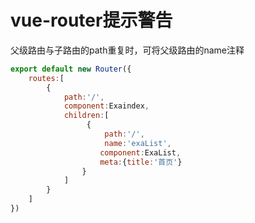 # vue-router提示警告

父级路由与子路由的path重复时，可将父级路由的name注释

```javascript
export default new Router({
    routes:[
        {
            path:'/',
            component:Exaindex,
            children:[
                 {
                     path:'/',
                     name:'exaList',
                    component:ExaList,
                    meta:{title:'首页'}
                }
            ]
        }
    ]
})
```

